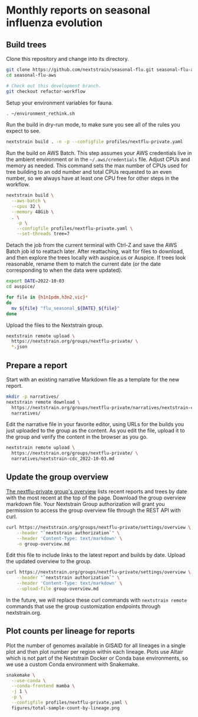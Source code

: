 # Monthly reports on seasonal influenza evolution

## Build trees

Clone this repository and change into its directory.

``` bash
git clone https://github.com/nextstrain/seasonal-flu.git seasonal-flu-aws
cd seasonal-flu-aws

# Check out this development branch.
git checkout refactor-workflow
```

Setup your environment variables for fauna.

``` bash
. ~/environment_rethink.sh
```

Run the build in dry-run mode, to make sure you see all of the rules you expect to see.

``` bash
nextstrain build . -n -p --configfile profiles/nextflu-private.yaml
```

Run the build on AWS Batch.
This step assumes your AWS credentials live in the ambient environment or in the `~/.aws/credentials` file.
Adjust CPUs and memory as needed.
This command sets the max number of CPUs used for tree building to an odd number and total CPUs requested to an even number, so we always have at least one CPU free for other steps in the workflow.

``` bash
nextstrain build \
  --aws-batch \
  --cpus 32 \
  --memory 48Gib \
  . \
    -p \
    --configfile profiles/nextflu-private.yaml \
    --set-threads tree=7
```

Detach the job from the current terminal with Ctrl-Z and save the AWS Batch job id to reattach later.
After reattaching, wait for files to download, and then explore the trees locally with auspice.us or Auspice.
If trees look reasonable, rename them to match the current date (or the date corresponding to when the data were updated).

``` bash
export DATE=2022-10-03
cd auspice/

for file in {h1n1pdm,h3n2,vic}*
do
  mv ${file} "flu_seasonal_${DATE}_${file}"
done
```

Upload the files to the Nextstrain group.

``` bash
nextstrain remote upload \
  https://nextstrain.org/groups/nextflu-private/ \
  *.json
```

## Prepare a report

Start with an existing narrative Markdown file as a template for the new report.

``` bash
mkdir -p narratives/
nextstrain remote download \
  https://nextstrain.org/groups/nextflu-private/narratives/nextstrain-cdc/2022-10-03 \
  narratives/
```

Edit the narrative file in your favorite editor, using URLs for the builds you just uploaded to the group as the content.
As you edit the file, upload it to the group and verify the content in the browser as you go.

``` bash
nextstrain remote upload \
  https://nextstrain.org/groups/nextflu-private/ \
  narratives/nextstrain-cdc_2022-10-03.md
```

## Update the group overview

[The nextflu-private group's overview](https://nextstrain.org/groups/nextflu-private/) lists recent reports and trees by date with the most recent at the top of the page.
Download the group overview markdown file.
Your Nextstrain Group authorization will grant you permission to access the group overview file through the REST API with curl.

``` bash
curl https://nextstrain.org/groups/nextflu-private/settings/overview \
    --header "`nextstrain authorization`" \
    --header 'Content-Type: text/markdown' \
    -o group-overview.md
```

Edit this file to include links to the latest report and builds by date.
Upload the updated overview to the group.

``` bash
curl https://nextstrain.org/groups/nextflu-private/settings/overview \
    --header "`nextstrain authorization`" \
    --header 'Content-Type: text/markdown' \
    --upload-file group-overview.md
```

In the future, we will replace these curl commands with `nextstrain remote` commands that use the group customization endpoints through nextstrain.org.

## Plot counts per lineage for reports

Plot the number of genomes available in GISAID for all lineages in a single plot and then plot number per region within each lineage.
Plots use Altair which is not part of the Nextstrain Docker or Conda base environments, so we use a custom Conda environment with Snakemake.

``` bash
snakemake \
  --use-conda \
  --conda-frontend mamba \
  -j 1 \
  -p \
  --configfile profiles/nextflu-private.yaml \
  figures/total-sample-count-by-lineage.png
```
